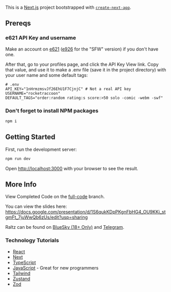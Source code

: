 This is a [Next.js](https://nextjs.org) project bootstrapped with [`create-next-app`](https://nextjs.org/docs/app/api-reference/cli/create-next-app).

## Prereqs

### e621 API Key and username

Make an account on [e621](https://e621.net/) ([e926](https://e926.net/) for the "SFW" version) if you don't have one.

After that, go to your profiles page, and click the API Key View link. Copy that value, and use it to make a .env file
(save it in the project directory) with your user name and some default tags:

```Dotenv
# .env
API_KEY="1nHrmzmsvJf26EhU1F7CjnjC" # Not a real API key
USERNAME="rocketraccoon"
DEFAULT_TAGS="order:random rating:s score:>50 solo -comic -webm -swf"
```

### Don't forget to install NPM packages

```bash
npm i
```

## Getting Started

First, run the development server:

```bash
npm run dev
```

Open [http://localhost:3000](http://localhost:3000) with your browser to see the result.

## More Info

View Completed Code on the [full-code](https://github.com/RaltzKlamar/smash-or-pass-workshop/tree/full-code) branch.

You can view the slides here: https://docs.google.com/presentation/d/1S6qukKDpPKgnFbHG4_OU9KKi_stgmFt_7juWwQb6zUs/edit?usp=sharing

Raltz can be found on [BlueSky (18+ Only)](https://bsky.app/profile/raltzklamar.bsky.social) and [Telegram](https://telegram.me/raltzklamar).

### Technology Tutorials

* [React](https://react.dev/learn)
* [Next](https://nextjs.org/learn)
* [TypeScript](https://www.typescriptlang.org/docs/handbook/intro.html#get-started)
* [JavaScript](https://www.codecademy.com/learn/introduction-to-javascript) - Great for new programmers
* [Tailwind](https://tailwindcss.com/build-uis-that-dont-suck)
* [Zustand](https://refine.dev/blog/zustand-react-state/)
* [Zod](https://didoesdigital.com/blog/zod-overview/)
